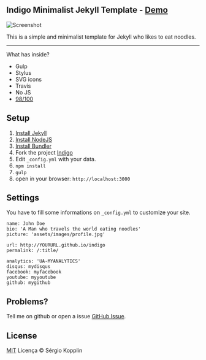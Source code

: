 ## Indigo Minimalist Jekyll Template - [Demo](http://sergiokopplin.github.io/indigo/)

![Screenshot](screenshot.png)

This is a simple and minimalist template for Jekyll who likes to eat noodles.

---

What has inside?

- Gulp
- Stylus
- SVG icons
- Travis
- No JS
- [98/100](https://developers.google.com/speed/pagespeed/insights/?url=http%3A%2F%2Fsergiokopplin.github.io%2Findigo%2F)

## Setup

1. [Install Jekyll](http://jekyllrb.com)
2. [Install NodeJS](https://nodejs.org/)
3. [Install Bundler](http://bundler.io/)
4. Fork the project [Indigo](https://github.com/sergiokopplin/indigo/fork)
5. Edit `_config.yml` with your data.
6. `npm install`
7. `gulp`
8. open in your browser: `http://localhost:3000`

## Settings

You have to fill some informations on `_config.yml` to customize your site.

```
name: John Doe
bio: 'A Man who travels the world eating noodles'
picture: 'assets/images/profile.jpg'

url: http://YOURURL.github.io/indigo
permalink: /:title/

analytics: 'UA-MYANALYTICS'
disqus: mydisqus
facebook: myfacebook
youtube: myyoutube
github: mygithub
```

## Problems?

Tell me on github or open a issue [GitHub Issue](https://github.com/sergiokopplin/indigo/issues/new).

## License

[MIT](http://kopplin.mit-license.org/) Licença © Sérgio Kopplin

